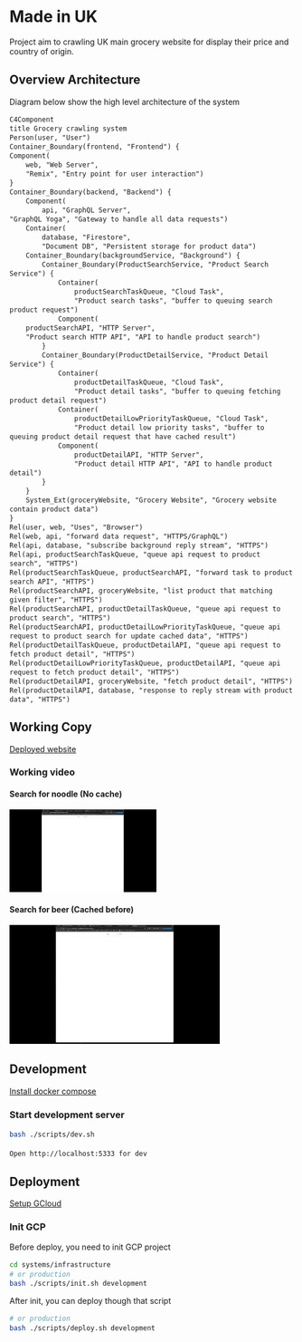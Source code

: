# Made in UK

Project aim to crawling UK main grocery website
for display their price and country of origin.

## Overview Architecture

Diagram below show the high level architecture of the system

```mermaid
C4Component
title Grocery crawling system
Person(user, "User")
Container_Boundary(frontend, "Frontend") {
Component(
    web, "Web Server", 
    "Remix", "Entry point for user interaction")
}
Container_Boundary(backend, "Backend") {
    Component(
        api, "GraphQL Server", 
"GraphQL Yoga", "Gateway to handle all data requests")
    Container(
        database, "Firestore",
        "Document DB", "Persistent storage for product data")
    Container_Boundary(backgroundService, "Background") {
        Container_Boundary(ProductSearchService, "Product Search Service") {
            Container(
                productSearchTaskQueue, "Cloud Task",
                "Product search tasks", "buffer to queuing search product request") 
            Component(
    productSearchAPI, "HTTP Server",
    "Product search HTTP API", "API to handle product search")
        }
        Container_Boundary(ProductDetailService, "Product Detail Service") {
            Container(
                productDetailTaskQueue, "Cloud Task",
                "Product detail tasks", "buffer to queuing fetching product detail request")
            Container(
                productDetailLowPriorityTaskQueue, "Cloud Task",
                "Product detail low priority tasks", "buffer to queuing product detail request that have cached result")
            Component(
                productDetailAPI, "HTTP Server",
                "Product detail HTTP API", "API to handle product detail")
        }
    }
    System_Ext(groceryWebsite, "Grocery Website", "Grocery website contain product data")
}
Rel(user, web, "Uses", "Browser")
Rel(web, api, "forward data request", "HTTPS/GraphQL")
Rel(api, database, "subscribe background reply stream", "HTTPS")
Rel(api, productSearchTaskQueue, "queue api request to product search", "HTTPS")
Rel(productSearchTaskQueue, productSearchAPI, "forward task to product search API", "HTTPS")
Rel(productSearchAPI, groceryWebsite, "list product that matching given filter", "HTTPS")
Rel(productSearchAPI, productDetailTaskQueue, "queue api request to product search", "HTTPS")
Rel(productSearchAPI, productDetailLowPriorityTaskQueue, "queue api request to product search for update cached data", "HTTPS")
Rel(productDetailTaskQueue, productDetailAPI, "queue api request to fetch product detail", "HTTPS")
Rel(productDetailLowPriorityTaskQueue, productDetailAPI, "queue api request to fetch product detail", "HTTPS")
Rel(productDetailAPI, groceryWebsite, "fetch product detail", "HTTPS")
Rel(productDetailAPI, database, "response to reply stream with product data", "HTTPS")
```

## Working Copy

[Deployed website](https://made-in-uk-development-web-e955251-dxbhtl4gza-nw.a.run.app/)

### Working video

#### Search for noodle (No cache)

![Fresh search - Search for noodle](./docs/search-for-noodle-fast-forward.gif)

#### Search for beer (Cached before)

![Cached search - Search for beer](./docs/search-for-beer-fast-forward.gif)

## Development

[Install docker compose](https://docs.docker.com/compose/install/)

### Start development server

```sh
bash ./scripts/dev.sh

Open http://localhost:5333 for dev
```

## Deployment

[Setup GCloud](https://cloud.google.com/sdk/docs/authorizing)

### Init GCP

Before deploy, you need to init GCP project

```sh
cd systems/infrastructure
# or production
bash ./scripts/init.sh development
```

After init, you can deploy though that script

```sh
# or production
bash ./scripts/deploy.sh development
```
